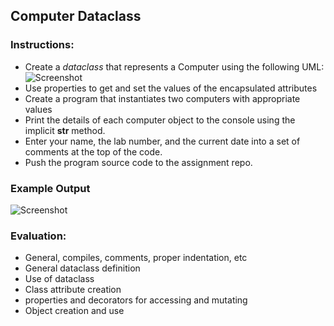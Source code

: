 ## Computer Dataclass

### Instructions:
 
- Create a _dataclass_ that represents a Computer using the following UML:  
  ![Screenshot](uml.jpg)
- Use properties to get and set the values of the encapsulated attributes
- Create a program that instantiates two computers with appropriate values 
- Print the details of each computer object to the console using the implicit __str__ method.
- Enter your name, the lab number, and the current date into a set of comments at the top of the code.	
- Push the program source code to the assignment repo. 

### Example Output

![Screenshot](example.jpg)

### Evaluation:
- General, compiles, comments, proper indentation, etc  
- General dataclass definition 
- Use of dataclass
- Class attribute creation
- properties and decorators for accessing and mutating
- Object creation and use 
